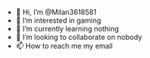- 👋 Hi, I’m @Milan3618581
- 👀 I’m interested in gaming
- 🌱 I’m currently learning nothing
- 💞️ I’m looking to collaborate on nobody
- 📫 How to reach me my email

<!---
Milan3618581/Milan3618581 is a ✨ special ✨ repository because its `README.md` (this file) appears on your GitHub profile.
You can click the Preview link to take a look at your changes.
--->
